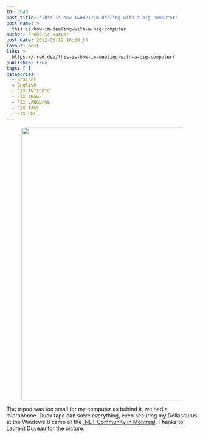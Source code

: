 ```yaml
---
ID: 2949
post_title: 'This is how I&#8217;m dealing with a big computer'
post_name: >
  this-is-how-im-dealing-with-a-big-computer
author: Frédéric Harper
post_date: 2012-05-12 16:10:53
layout: post
link: >
  https://fred.dev/this-is-how-im-dealing-with-a-big-computer/
published: true
tags: [ ]
categories:
  - Brainer
  - English
  - FIX ANTIDOTE
  - FIX IMAGE
  - FIX LANGUAGE
  - FIX TAGS
  - FIX URL
---
```

<figure><img title="" src="http://fred.dev/wp-content/uploads/2012/05/af.jpg" alt="" width="539" height="719" /></figure>
The tripod was too small for my computer as behind it, we had a microphone. Duck tape can solve everything, even securing my Dellasaurus at the Windows 8 camp of the <a href="https://www.dotnetmontreal.com/" target="_blank" rel="noopener noreferrer">.NET Community in Montreal</a>. Thanks to <a href="https://weblogs.asp.net/lduveau/" target="_blank" rel="noopener noreferrer">Laurent Duveau</a> for the picture.